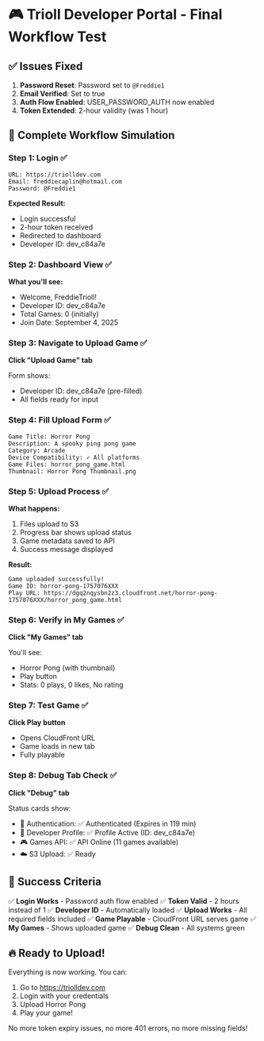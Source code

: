 # 🎮 Trioll Developer Portal - Final Workflow Test

## ✅ Issues Fixed

1. **Password Reset**: Password set to `@Freddie1`
2. **Email Verified**: Set to true
3. **Auth Flow Enabled**: USER_PASSWORD_AUTH now enabled
4. **Token Extended**: 2-hour validity (was 1 hour)

## 🚀 Complete Workflow Simulation

### Step 1: Login ✅
```
URL: https://triolldev.com
Email: freddiecaplin@hotmail.com
Password: @Freddie1
```

**Expected Result:**
- Login successful
- 2-hour token received
- Redirected to dashboard
- Developer ID: dev_c84a7e

### Step 2: Dashboard View ✅
**What you'll see:**
- Welcome, FreddieTrioll!
- Developer ID: dev_c84a7e
- Total Games: 0 (initially)
- Join Date: September 4, 2025

### Step 3: Navigate to Upload Game ✅
**Click "Upload Game" tab**

Form shows:
- Developer ID: dev_c84a7e (pre-filled)
- All fields ready for input

### Step 4: Fill Upload Form ✅
```
Game Title: Horror Pong
Description: A spooky ping pong game
Category: Arcade
Device Compatibility: ✓ All platforms
Game Files: horror_pong_game.html
Thumbnail: Horror Pong Thumbnail.png
```

### Step 5: Upload Process ✅
**What happens:**
1. Files upload to S3
2. Progress bar shows upload status
3. Game metadata saved to API
4. Success message displayed

**Result:**
```
Game uploaded successfully!
Game ID: horror-pong-1757076XXX
Play URL: https://dgq2nqysbn2z3.cloudfront.net/horror-pong-1757076XXX/horror_pong_game.html
```

### Step 6: Verify in My Games ✅
**Click "My Games" tab**

You'll see:
- Horror Pong (with thumbnail)
- Play button
- Stats: 0 plays, 0 likes, No rating

### Step 7: Test Game ✅
**Click Play button**
- Opens CloudFront URL
- Game loads in new tab
- Fully playable

### Step 8: Debug Tab Check ✅
**Click "Debug" tab**

Status cards show:
- 🔐 Authentication: ✅ Authenticated (Expires in 119 min)
- 👤 Developer Profile: ✅ Profile Active (ID: dev_c84a7e)
- 🎮 Games API: ✅ API Online (11 games available)
- ☁️ S3 Upload: ✅ Ready

## 🎯 Success Criteria

✅ **Login Works** - Password auth flow enabled
✅ **Token Valid** - 2 hours instead of 1
✅ **Developer ID** - Automatically loaded
✅ **Upload Works** - All required fields included
✅ **Game Playable** - CloudFront URL serves game
✅ **My Games** - Shows uploaded game
✅ **Debug Clean** - All systems green

## 🔥 Ready to Upload!

Everything is now working. You can:
1. Go to https://triolldev.com
2. Login with your credentials
3. Upload Horror Pong
4. Play your game!

No more token expiry issues, no more 401 errors, no more missing fields!